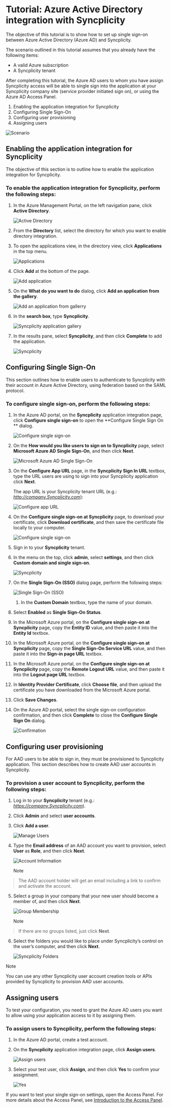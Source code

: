 <properties 
    pageTitle="Tutorial: Azure Active Directory integration with Syncplicity | Microsoft Azure" 
    description="Learn how to use Syncplicity with Azure Active Directory to enable single sign-on, automated provisioning, and more!" 
    services="active-directory" 
    authors="markusvi"  
    documentationCenter="na" 
    manager="stevenpo"/>

<tags 
    ms.service="active-directory" 
    ms.devlang="na" 
    ms.topic="article" 
    ms.tgt_pltfrm="na" 
    ms.workload="identity" 
    ms.date="01/12/2016" 
    ms.author="markvi" />

# Tutorial: Azure Active Directory integration with Syncplicity
The objective of this tutorial is to show how to set up single sign-on between Azure Active Directory (Azure AD) and Syncplicity.

The scenario outlined in this tutorial assumes that you already have the following items:

* A valid Azure subscription
* A Syncplicity tenant

After completing this tutorial, the Azure AD users to whom you have assign Syncplicity access will be able to single sign into the application at your Syncplicity company site (service provider initiated sign on), or using the Azure AD Access Panel.

1. Enabling the application integration for Syncplicity
2. Configuring Single Sign-On
3. Configuring user provisioning
4. Assigning users

![Scenario](./media/active-directory-saas-syncplicity-tutorial/IC769524.png "Scenario")

## Enabling the application integration for Syncplicity
The objective of this section is to outline how to enable the application integration for Syncplicity.

### To enable the application integration for Syncplicity, perform the following steps:
1. In the Azure Management Portal, on the left navigation pane, click **Active Directory**.

   ![Active Directory](./media/active-directory-saas-syncplicity-tutorial/IC700993.png "Active Directory")

2. From the **Directory** list, select the directory for which you want to enable directory integration.

3. To open the applications view, in the directory view, click **Applications** in the top menu.

   ![Applications](./media/active-directory-saas-syncplicity-tutorial/IC700994.png "Applications")

4. Click **Add** at the bottom of the page.

   ![Add application](./media/active-directory-saas-syncplicity-tutorial/IC749321.png "Add application")

5. On the **What do you want to do** dialog, click **Add an application from the gallery**.

   ![Add an application from gallerry](./media/active-directory-saas-syncplicity-tutorial/IC749322.png "Add an application from gallerry")

6. In the **search box**, type **Syncplicity**.

   ![Syncplicity application gallery](./media/active-directory-saas-syncplicity-tutorial/IC769532.png "Syncplicity application gallery")

7. In the results pane, select **Syncplicity**, and then click **Complete** to add the application.

   ![Syncplicity](./media/active-directory-saas-syncplicity-tutorial/IC769533.png "Syncplicity")


## Configuring Single Sign-On
This section outlines how to enable users to authenticate to Syncplicity with their account in Azure Active Directory, using federation based on the SAML protocol.

### To configure single sign-on, perform the following steps:
1. In the Azure AD portal, on the **Syncplicity** application integration page, click **Configure single sign-on** to open the **Configure Single Sign On ** dialog.

   ![Configure single sign-on](./media/active-directory-saas-syncplicity-tutorial/IC769534.png "Configure single sign-on")

2. On the **How would you like users to sign on to Syncplicity** page, select **Microsoft Azure AD Single Sign-On**, and then click **Next**.

   ![Microsoft Azure AD Single Sign-On](./media/active-directory-saas-syncplicity-tutorial/IC769535.png "Microsoft Azure AD Single Sign-On")

3. On the **Configure App URL** page, in the **Syncplicity Sign In URL** textbox, type the URL users are using to sign into your Syncplicity application click **Next**. 

   The app URL is your Syncplicity tenant URL (e.g.: *http://company.Syncplicity.com*):

   ![Configure app URL](./media/active-directory-saas-syncplicity-tutorial/IC769536.png "Configure app URL")

4. On the **Configure single sign-on at Syncplicity** page, to download your certificate, click **Download certificate**, and then save the certificate file locally to your computer.

   ![Configure single sign-on](./media/active-directory-saas-syncplicity-tutorial/IC769543.png "Configure single sign-on")

5. Sign in to your **Syncplicity** tenant.

6. In the menu on the top, click **admin**, select **settings**, and then click **Custom domain and single sign-on**.

   ![Syncplicity](./media/active-directory-saas-syncplicity-tutorial/IC769545.png "Syncplicity")

7. On the **Single Sign-On (SSO)** dialog page, perform the following steps:

   ![Single Sign-On \(SSO\)](./media/active-directory-saas-syncplicity-tutorial/IC769550.png "Single Sign-On \(SSO\)")

   1. In the **Custom Domain** textbox, type the name of your domain.
2. Select **Enabled** as **Single Sign-On Status**.
3. In the Microsoft Azure portal, on the **Configure single sign-on at Syncplicity** page, copy the **Entity ID** value, and then paste it into the **Entity Id** textbox.
4. In the Microsoft Azure portal, on the **Configure single sign-on at Syncplicity** page, copy the **Single Sign-On Service URL** value, and then paste it into the **Sign-in page URL** textbox.
5. In the Microsoft Azure portal, on the **Configure single sign-on at Syncplicity** page, copy the **Remote Logout URL** value, and then paste it into the **Logout page URL** textbox.
6. In **Identity Provider Certificate**, click **Choose file**, and then upload the certificate you have downloaded from the Microsoft Azure portal.
7. Click **Save Changes**.

8. On the Azure AD portal, select the single sign-on configuration confirmation, and then click **Complete** to close the **Configure Single Sign On** dialog.

   ![Confirmation](./media/active-directory-saas-syncplicity-tutorial/IC769554.png "Confirmation")


## Configuring user provisioning
For AAD users to be able to sign in, they must be provisioned to Syncplicity application. This section describes how to create AAD user accounts in Syncplicity.

### To provision a user account to Syncplicity, perform the following steps:
1. Log in to your **Syncplicity** tenant (e.g.: *https://company.Syncplicity.com*).

2. Click **Admin** and select **user accounts**.

3. Click **Add a user**.

   ![Manage Users](./media/active-directory-saas-syncplicity-tutorial/IC769764.png "Manage Users")

4. Type the **Email address** of an AAD account you want to provision, select **User** as **Role**, and then click **Next**.

   ![Account Information](./media/active-directory-saas-syncplicity-tutorial/IC769765.png "Account Information")

   > [!NOTE]
> The AAD account holder will get an email including a link to confirm and activate the account.
> 
5. Select a group in your company that your new user should become a member of, and then click **Next**.

   ![Group Membership](./media/active-directory-saas-syncplicity-tutorial/IC769772.png "Group Membership")

   > [!NOTE]
> If there are no groups listed, just click **Next**.
> 
6. Select the folders you would like to place under Syncplicity’s control on the user’s computer, and then click **Next**.

   ![Syncplicity Folders](./media/active-directory-saas-syncplicity-tutorial/IC769773.png "Syncplicity Folders")


> [!NOTE]
> You can use any other Syncplicity user account creation tools or APIs provided by Syncplicity to provision AAD user accounts.
> 
> 
## Assigning users
To test your configuration, you need to grant the Azure AD users you want to allow using your application access to it by assigning them.

### To assign users to Syncplicity, perform the following steps:
1. In the Azure AD portal, create a test account.

2. On the **Syncplicity** application integration page, click **Assign users**.

   ![Assign users](./media/active-directory-saas-syncplicity-tutorial/IC769557.png "Assign users")

3. Select your test user, click **Assign**, and then click **Yes** to confirm your assignment.

   ![Yes](./media/active-directory-saas-syncplicity-tutorial/IC767830.png "Yes")


If you want to test your single sign-on settings, open the Access Panel. For more details about the Access Panel, see [Introduction to the Access Panel](active-directory-saas-access-panel-introduction.md).

